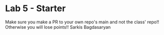 # Lab 5 - Starter
Make sure you make a PR to your own repo's main and not the class' repo!! Otherwise you will lose points!!
Sarkis Bagdasaryan